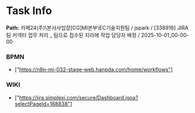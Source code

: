 # Task Info

**Path:** 카페24(주)\본사사업장\[CG]MI본부\EC기술지원팀 / jspark / [338916] JIRA 팀 커넥터 업무 처리 _ 팀으로 접수된 지라에 작업 담당자 배정 / 2025-10-01_00-00-00

### BPMN
- ["https://n8n-mi-032-stage-web.hanpda.com/home/workflows"]

### WIKI
- ["https://jira.simplexi.com/secure/Dashboard.jspa?selectPageId=188838"]

